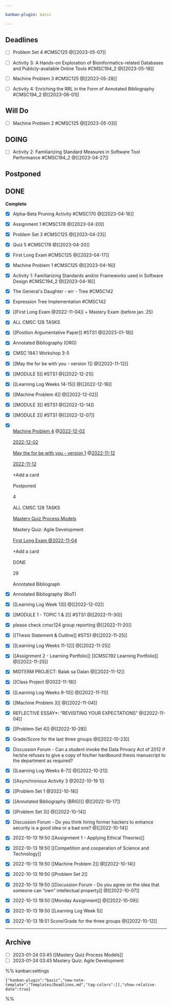 ```yaml
---

kanban-plugin: basic

---
```


## Deadlines

- [ ] Problem Set 4 #CMSC125 @[[2023-05-07]]
- [ ] Activity 3: A Hands-on Exploration of Bioinformatics-related Databases and Publicly-available Online Tools #CMSC194_2 @[[2023-05-18]]
- [ ] Machine Problem 3 #CMSC125 @[[2023-05-28]]
- [ ] Activity 4: Enriching the RRL in the Form of Annotated Bibliography #CMSC194_2 @[[2023-06-01]]


## Will Do

- [ ] Machine Problem 2 #CMSC125 @[[2023-05-03]]


## DOING

- [ ] Activity 2: Familiarizing Standard Measures in Software Tool Performance #CMSC194_2 @[[2023-04-27]]


## Postponed



## DONE

**Complete**
- [x] Alpha-Beta Pruning Activity #CMSC170 @[[2023-04-16]]
- [x] Assignment 1 #CMSC178 @[[2023-04-20]]
- [x] Problem Set 3 #CMSC125 @[[2023-04-23]]
- [x] Quiz 5 #CMSC178 @[[2023-04-20]]
- [x] First Long Exam #CMSC125 @[[2023-04-17]]
- [x] Machine Problem 1 #CMSC125 @[[2023-04-16]]
- [x] Activity 1: Familiarizing Standards and/or Frameworks used in Software Design #CMSC194_2 @[[2023-04-16]]
- [x] The General's Daughter - err - Tree #CMSC142
- [x] Expression Tree Implementation #CMSC142
- [x] [[First Long Exam @2022-11-04]] + Mastery Exam (before jan. 25)
- [x] ALL CMSC 128 TASKS
- [x] [[Position Argumentative Paper]] #STS1 @[[2023-01-18]]
- [x] Annotated Bibliography (ORG)
- [x] CMSC 194.1 Workshop 3-5
- [x] [[May the for be with you - version 1]] @[[2022-11-12]]
- [x] [[MODULE 5]]  #STS1 @[[2022-12-21]]
- [x] [[Learning Log  Weeks 14-15]] @[[2022-12-16]]
- [x] [[Machine Problem 4]] @[[2022-12-02]]
- [x] [[MODULE 3]] #STS1 @[[2022-12-14]]
- [x] [[MODULE 2]] #STS1 @[[2022-12-07]]
- [x] [  <br>Machine Problem 4](app://obsidian.md/Machine%20Problem%204) @[2022-12-02](app://obsidian.md/2022-12-02)<br><br>[2022-12-02](app://obsidian.md/2022-12-02)<br><br>[May the for be with you - version 1](app://obsidian.md/May%20the%20for%20be%20with%20you%20-%20version%201) @[2022-11-12](app://obsidian.md/2022-11-12)<br><br>[2022-11-12](app://obsidian.md/2022-11-12)<br><br>+Add a card<br><br>Postponed<br><br>4<br><br>ALL CMSC 128 TASKS<br><br>[Mastery Quiz Process Models](app://obsidian.md/Mastery%20Quiz%20%20Process%20Models)<br><br>Mastery Quiz: Agile Development<br><br>[First Long Exam @2022-11-04](app://obsidian.md/First%20Long%20Exam%20@2022-11-04)<br><br>+Add a card<br><br>DONE<br><br>29<br><br>Annotated Bibliograph
- [x] Annotated Bibliography (RioT)
- [x] [[Learning Log  Week 13]] @[[2022-12-02]]
- [x] [[MODULE 1 - TOPIC 1 & 2]] #STS1 @[[2022-11-30]]
- [x] please check cmsc124 group reporting @[[2022-11-20]]
- [x] [[Thesis Statement & Outline]] #STS1 @[[2022-11-25]]
- [x] [[Learning Log  Weeks 11-12]] @[[2022-11-25]]
- [x] [[Assignment 2 - Learning Portfolio]] [[CMSC192 Learning Portfolio]] @[[2022-11-25]]
- [x] MIDTERM PROJECT: Balak sa Dalan @[[2022-11-12]]
- [x] [[Class Project @2022-11-18]]
- [x] [[Learning Log  Weeks 9-10]] @[[2022-11-11]]
- [x] [[Machine Problem 3]] @[[2022-11-04]]
- [x] REFLECTIVE ESSAY*: “REVISITING YOUR EXPECTATIONS” @[[2022-11-04]]
- [x] [[Problem Set 4]] @[[2022-10-28]]
- [x] Grade/Score for the last three groups @[[2022-10-23]]
- [x] Discussion Forum - Can a student invoke the Data Privacy Act of 2012 if he/she refuses to give a copy of his/her hardbound thesis manuscript to the department as required?
- [x] [[Learning Log  Weeks 6-7]] @[[2022-10-21]]
- [x] [[Asynchronous Activity 3 @2022-10-19 1]]
- [x] [[Problem Set 1 @2022-10-18]]
- [x] [[Annotated Bibliography (BRIG)]] @[[2022-10-17]]
- [x] [[Problem Set 3]] @[[2022-10-14]]
- [x] Discussion Forum - Do you think hiring former hackers to enhance security is a good idea or a bad one? @[[2022-10-14]]
- [x] 2022-10-13 19:50 [[Assignment 1 - Applying Ethical Theories]]
- [x] 2022-10-13 19:50 [[Competition and cooperation of Science and Technology]]
- [x] 2022-10-13 19:50 [[Machine Problem 2]] @[[2022-10-14]]
- [x] 2022-10-13 19:50 [[Problem Set 2]]
- [x] 2022-10-13 19:50 [[Discussion Forum - Do you agree on the idea that someone can “own” intellectual property]] @[[2022-10-07]]
- [x] 2022-10-13 19:50 [[Monday Assignment]] @[[2022-10-09]]
- [x] 2022-10-13 19:50 [[Learning Log  Week 5]]
- [x] 2022-10-13 19:51 Score/Grade for the three groups @[[2022-10-12]]


***

## Archive

- [ ] 2023-01-24 03:45 [[Mastery Quiz  Process Models]]
- [ ] 2023-01-24 03:45 Mastery Quiz: Agile Development

%% kanban:settings
```
{"kanban-plugin":"basic","new-note-template":"Templates/Deadlines.md","tag-colors":[],"show-relative-date":true}
```
%%
